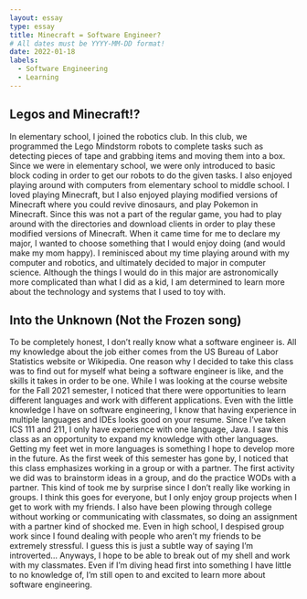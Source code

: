 ```yaml
---
layout: essay
type: essay
title: Minecraft = Software Engineer?
# All dates must be YYYY-MM-DD format!
date: 2022-01-18
labels:
  - Software Engineering
  - Learning
---
```


## Legos and Minecraft!?

  In elementary school, I joined the robotics club. In this club, we programmed the Lego Mindstorm robots to complete tasks such as detecting pieces of tape and grabbing items and moving them into a box. Since we were in elementary school, we were only introduced to basic block coding in order to get our robots to do the given tasks. I also enjoyed playing around with computers from elementary school to middle school. I loved playing Minecraft, but I also enjoyed playing modified versions of Minecraft where you could revive dinosaurs, and play Pokemon in Minecraft. Since this was not a part of the regular game, you had to play around with the directories and download clients in order to play these modified versions of Minecraft. When it came time for me to declare my major, I wanted to choose something that I would enjoy doing (and would make my mom happy). I reminisced about my time playing around with my computer and robotics, and ultimately decided to major in computer science. Although the things I would do in this major are astronomically more complicated than what I did as a kid, I am determined to learn more about the technology and systems that I used to toy with.

## Into the Unknown (Not the Frozen song)

  To be completely honest, I don’t really know what a software engineer is. All my knowledge about the job either comes from the US Bureau of Labor Statistics website or Wikipedia. One reason why I decided to take this class was to find out for myself what being a software engineer is like, and the skills it takes in order to be one. While I was looking at the course website for the Fall 2021 semester, I noticed that there were opportunities to learn different languages and work with different applications. Even with the little knowledge I have on software engineering, I know that having experience in multiple languages and IDEs looks good on your resume. Since I’ve taken ICS 111 and 211, I only have experience with one language, Java. I saw this class as an opportunity to expand my knowledge with other languages. Getting my feet wet in more languages is something I hope to develop more in the future. 
	As the first week of this semester has gone by, I noticed that this class emphasizes working in a group or with a partner. The first activity we did was to brainstorm ideas in a group, and do the practice WODs with a partner. This kind of took me by surprise since I don’t really like working in groups. I think this goes for everyone, but I only enjoy group projects when I get to work with my friends. I also have been plowing through college without working or communicating with classmates, so doing an assignment with a partner kind of shocked me. Even in high school, I despised group work since I found dealing with people who aren’t my friends to be extremely stressful. I guess this is just a subtle way of saying I’m introverted… Anyways, I hope to be able to break out of my shell and work with my classmates. Even if I’m diving head first into something I have little to no knowledge of, I’m still open to and excited to learn more about software engineering.

